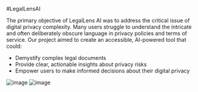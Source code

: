 #LegalLensAI

The primary objective of LegalLens AI was to address the critical issue of digital privacy complexity. Many users struggle to understand the intricate and often deliberately obscure language in privacy policies and terms of service. Our project aimed to create an accessible, AI-powered tool that could:
- Demystify complex legal documents
- Provide clear, actionable insights about privacy risks
- Empower users to make informed decisions about their digital privacy

![image](https://github.com/user-attachments/assets/2d662b47-b4fd-4886-81ca-dc874b5bc5fc)
![image](https://github.com/user-attachments/assets/c9683067-f4de-44eb-9e3d-95fc7771897a)
